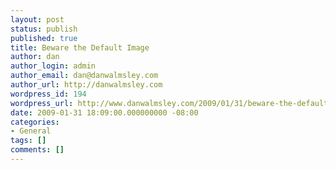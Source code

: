```yaml
---
layout: post
status: publish
published: true
title: Beware the Default Image
author: dan
author_login: admin
author_email: dan@danwalmsley.com
author_url: http://danwalmsley.com
wordpress_id: 194
wordpress_url: http://www.danwalmsley.com/2009/01/31/beware-the-default-image/
date: 2009-01-31 18:09:00.000000000 -08:00
categories:
- General
tags: []
comments: []
---
```

<object width="425" height="344"><param name="movie" value="http://www.youtube.com/v/lnCnRuoYMxE&color1=0xb1b1b1&color2=0xcfcfcf&hl=en&feature=player_embedded&fs=1"></param><param name="allowFullScreen" value="true"></param><embed src="http://www.youtube.com/v/lnCnRuoYMxE&color1=0xb1b1b1&color2=0xcfcfcf&hl=en&feature=player_embedded&fs=1" type="application/x-shockwave-flash" allowfullscreen="true" width="425" height="344"></embed></object>
